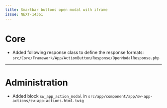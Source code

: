 ```yaml
---
title: Smartbar buttons open modal with iframe
issue: NEXT-14361
---
```

# Core
* Added following response class to define the response formats: `src/Core/Framework/App/ActionButton/Response/OpenModalResponse.php`
___
# Administration
* Added block `sw_app_action_modal` in `src/app/component/app/sw-app-actions/sw-app-actions.html.twig`
